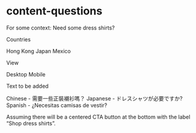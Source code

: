 # content-questions

For some context: Need some dress shirts?

Countries

Hong Kong
Japan
Mexico

View

Desktop
Mobile

Text to be added

Chinese - 需要一些正裝襯衫嗎？
Japanese - ドレスシャツが必要ですか?
Spanish - ¿Necesitas camisas de vestir?

Assuming there will be a centered CTA button at the bottom with the label “Shop dress shirts”.
